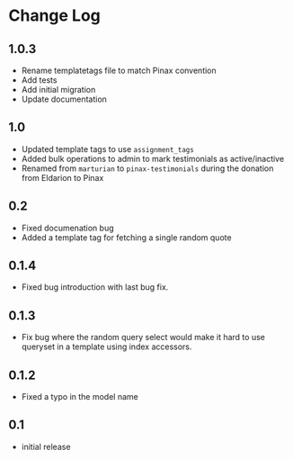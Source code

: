# Change Log

## 1.0.3

* Rename templatetags file to match Pinax convention
* Add tests
* Add initial migration
* Update documentation

## 1.0

* Updated template tags to use `assignment_tags`
* Added bulk operations to admin to mark testimonials as active/inactive
* Renamed from `marturian` to `pinax-testimonials` during the donation from Eldarion to Pinax

## 0.2

* Fixed documenation bug
* Added a template tag for fetching a single random quote

## 0.1.4

* Fixed bug introduction with last bug fix.

## 0.1.3

* Fix bug where the random query select would make it hard to use queryset in a template using index accessors.


## 0.1.2

* Fixed a typo in the model name


## 0.1

* initial release

